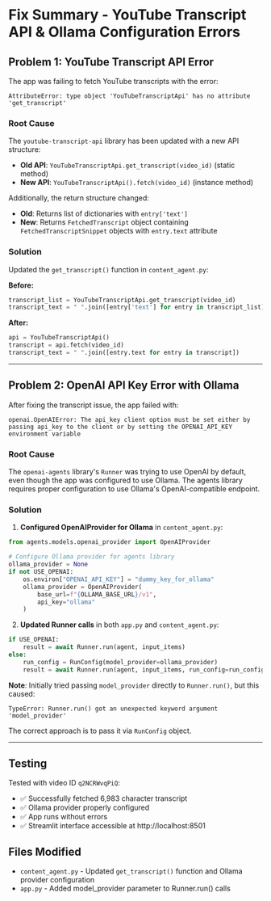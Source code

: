 # Fix Summary - YouTube Transcript API & Ollama Configuration Errors

## Problem 1: YouTube Transcript API Error
The app was failing to fetch YouTube transcripts with the error:
```
AttributeError: type object 'YouTubeTranscriptApi' has no attribute 'get_transcript'
```

### Root Cause
The `youtube-transcript-api` library has been updated with a new API structure:
- **Old API**: `YouTubeTranscriptApi.get_transcript(video_id)` (static method)
- **New API**: `YouTubeTranscriptApi().fetch(video_id)` (instance method)

Additionally, the return structure changed:
- **Old**: Returns list of dictionaries with `entry['text']`
- **New**: Returns `FetchedTranscript` object containing `FetchedTranscriptSnippet` objects with `entry.text` attribute

### Solution
Updated the `get_transcript()` function in `content_agent.py`:

**Before:**
```python
transcript_list = YouTubeTranscriptApi.get_transcript(video_id)
transcript_text = " ".join([entry['text'] for entry in transcript_list])
```

**After:**
```python
api = YouTubeTranscriptApi()
transcript = api.fetch(video_id)
transcript_text = " ".join([entry.text for entry in transcript])
```

---

## Problem 2: OpenAI API Key Error with Ollama
After fixing the transcript issue, the app failed with:
```
openai.OpenAIError: The api_key client option must be set either by passing api_key to the client or by setting the OPENAI_API_KEY environment variable
```

### Root Cause
The `openai-agents` library's `Runner` was trying to use OpenAI by default, even though the app was configured to use Ollama. The agents library requires proper configuration to use Ollama's OpenAI-compatible endpoint.

### Solution
1. **Configured OpenAIProvider for Ollama** in `content_agent.py`:
```python
from agents.models.openai_provider import OpenAIProvider

# Configure Ollama provider for agents library
ollama_provider = None
if not USE_OPENAI:
    os.environ["OPENAI_API_KEY"] = "dummy_key_for_ollama"
    ollama_provider = OpenAIProvider(
        base_url=f"{OLLAMA_BASE_URL}/v1",
        api_key="ollama"
    )
```

2. **Updated Runner calls** in both `app.py` and `content_agent.py`:
```python
if USE_OPENAI:
    result = await Runner.run(agent, input_items)
else:
    run_config = RunConfig(model_provider=ollama_provider)
    result = await Runner.run(agent, input_items, run_config=run_config)
```

**Note**: Initially tried passing `model_provider` directly to `Runner.run()`, but this caused:
```
TypeError: Runner.run() got an unexpected keyword argument 'model_provider'
```
The correct approach is to pass it via `RunConfig` object.

---

## Testing
Tested with video ID `q2NCRWvqPiQ`:
- ✅ Successfully fetched 6,983 character transcript
- ✅ Ollama provider properly configured
- ✅ App runs without errors
- ✅ Streamlit interface accessible at http://localhost:8501

## Files Modified
- `content_agent.py` - Updated `get_transcript()` function and Ollama provider configuration
- `app.py` - Added model_provider parameter to Runner.run() calls
